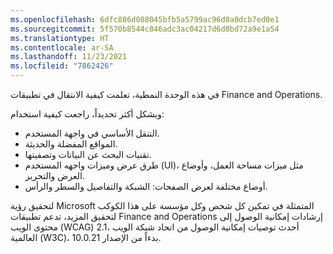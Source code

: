 ```yaml
---
ms.openlocfilehash: 6dfc886d088045bfb5a5799ac96d0a0dcb7ed0e1
ms.sourcegitcommit: 5f570b8544c846adc3ac04217d6d0bd72a9e1a54
ms.translationtype: HT
ms.contentlocale: ar-SA
ms.lasthandoff: 11/23/2021
ms.locfileid: "7862426"
---
```

في هذه الوحدة النمطية، تعلمت كيفية الانتقال في تطبيقات Finance and Operations.

وبشكل أكثر تحديداً، راجعت كيفية استخدام:

- التنقل الأساسي في واجهة المستخدم.
- المواقع المفضلة والحديثة.
- تقنيات البحث عن البيانات وتصفيتها.
- طرق عرض وميزات واجهه المستخدم (UI)، مثل ميزات مساحة العمل، وأوضاع العرض والتحرير.
- أوضاع مختلفة لعرض الصفحات: الشبكة والتفاصيل والسطر والرأس.

لتحقيق رؤية Microsoft المتمثلة في تمكين كل شخص وكل مؤسسة على هذا الكوكب لتحقيق المزيد، تدعم تطبيقات Finance and Operations إرشادات إمكانية الوصول إلى محتوى الويب (WCAG) 2.1، أحدث توصيات إمكانية الوصول من اتحاد شبكة الويب العالمية (W3C)، بدءاً من الإصدار 10.0.21.